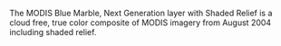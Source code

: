 The MODIS Blue Marble, Next Generation layer with Shaded Relief is a cloud free, true color composite of MODIS imagery from August 2004 including shaded relief.